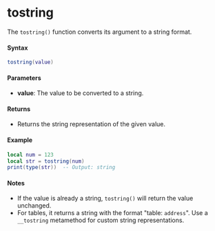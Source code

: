 # tostring

The `tostring()` function converts its argument to a string format.

#### Syntax

```lua
tostring(value)
```

#### Parameters

* **value**: The value to be converted to a string.

#### Returns

* Returns the string representation of the given value.

#### Example

```lua
local num = 123
local str = tostring(num)
print(type(str))  -- Output: string
```

#### Notes

* If the value is already a string, `tostring()` will return the value unchanged.
* For tables, it returns a string with the format "table: `address`". Use a `__tostring` metamethod for custom string representations.
